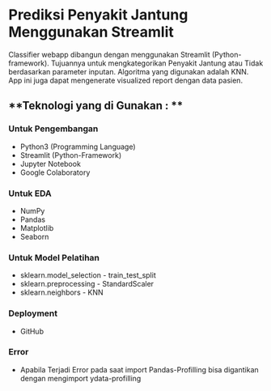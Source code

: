 # **Prediksi Penyakit Jantung Menggunakan Streamlit**
Classifier webapp dibangun dengan menggunakan Streamlit (Python-framework). Tujuannya untuk mengkategorikan Penyakit Jantung atau Tidak berdasarkan parameter inputan. Algoritma yang digunakan adalah KNN. App ini juga dapat mengenerate visualized report dengan data pasien.
## **Teknologi yang di Gunakan : **
### Untuk Pengembangan
- Python3 (Programming Language)
- Streamlit (Python-Framework)
- Jupyter Notebook
- Google Colaboratory
### Untuk EDA
- NumPy
- Pandas
- Matplotlib
- Seaborn
### Untuk Model Pelatihan
- sklearn.model_selection - train_test_split
- sklearn.preprocessing - StandardScaler
- sklearn.neighbors - KNN
### Deployment
- GitHub
### Error
- Apabila Terjadi Error pada saat import Pandas-Profilling bisa digantikan dengan mengimport ydata-profilling
